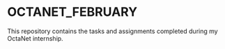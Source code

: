 # OCTANET_FEBRUARY
This repository contains the tasks and assignments completed during my OctaNet internship.

